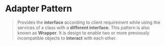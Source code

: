 # Adapter Pattern 
> Provides the **interface** according to client requirement while using the services of a class with a **different interface**. This pattern is also known as **Wrapper**. It is design to enable two or more previously incompatible objects to **interact** with each other.